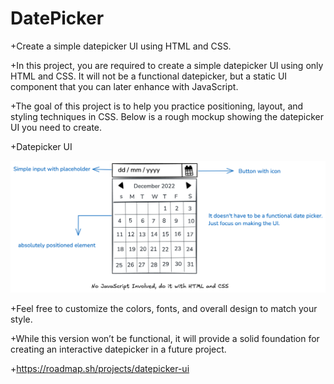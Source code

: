 # DatePicker

+Create a simple datepicker UI using HTML and CSS.

+In this project, you are required to create a simple datepicker UI using only HTML and CSS. It will not be a functional datepicker, but a static UI component that you can later enhance with JavaScript.

+The goal of this project is to help you practice positioning, layout, and styling techniques in CSS. Below is a rough mockup showing the datepicker UI you need to create.

+Datepicker UI

![Logo](https://github.com/allfrith97/roadmap.sh-solutions/blob/main/assets/datepicker-ui-7l480.png)

+Feel free to customize the colors, fonts, and overall design to match your style.

+While this version won’t be functional, it will provide a solid foundation for creating an interactive datepicker in a future project.

+https://roadmap.sh/projects/datepicker-ui